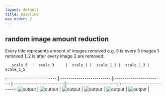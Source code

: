 ```yaml
---
layout: default
title: baseline
nav_order: 2
---
```


## random image amount reduction

Every title represents amount of images removed e.g. 5 is every 5 images 1 removed 1_2 is after every image 2 are removed.
 

       scale_5  |  scale_3     |  scale_1 |  scale_1_2 |  scale_1_3 |  scale_1_5
:-------------------------:|:-------------------------:|:-------------------------:|:-------------------------:|:-------------------------:|:-------------------------:
![output](../images/output_sample_scale_5.gif) | ![output](../images/output_sample_scale_3.gif) | ![output](../images/output_sample_scale_1.gif) | ![output](../images/output_sample_scale_1_2.gif) | ![output](../images/output_sample_scale_1_3.gif) | ![output](../images/output_sample_scale_1_5.gif) |
